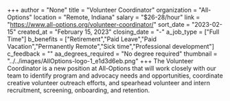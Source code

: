 +++
author = "None"
title = "Volunteer Coordinator"
organization = "All-Options"
location = "Remote, Indiana"
salary = "$26-28/hour"
link = "https://www.all-options.org/volunteer-coordinator/"
sort_date = "2023-02-15"
created_at = "February 15, 2023"
closing_date = "-"
a_job_type = ["Full Time"]
b_benefits = ["Retirement","Paid Leave","Paid Vacation","Permanently Remote","Sick time","Professional development"]
c_feedback = ""
aa_degrees_required = "No degree required"
thumbnail = "../../images/AllOptions-logo-1_e1d3d6eb.png"
+++
The Volunteer Coordinator is a new position at All-Options that will work closely with our team to identify program and advocacy needs and opportunities, coordinate creative volunteer outreach efforts, and spearhead volunteer and intern recruitment, screening, onboarding, and retention.